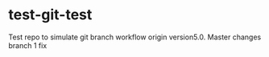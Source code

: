 # test-git-test

Test repo to simulate git branch workflow origin version5.0. Master changes
branch 1 fix